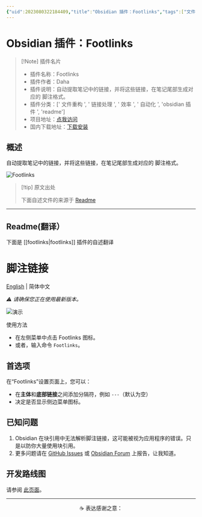 ```yaml
---
{"uid":2023080322184409,"title":"Obsidian 插件：Footlinks","tags":["文件重构","链接处理","效率","自动化","obsidian插件","readme"],"description":"自动提取笔记中的链接，并将这些链接，在笔记尾部生成对应的 脚注格式。","author":"AI","type":"readme","draft":false,"editable":false,"modified":20230101000000,"dg-publish":true,"permalink":"/lake-of-knowledge/10-obsidian/obsidian/readme/footlinks-readme/","dgPassFrontmatter":true}
---
```



# Obsidian 插件：Footlinks

> [!Note] 插件名片
> - 插件名称：Footlinks
> - 插件作者：Daha
> - 插件说明：自动提取笔记中的链接，并将这些链接，在笔记尾部生成对应的 脚注格式。
> - 插件分类：[' 文件重构 ', ' 链接处理 ', ' 效率 ', ' 自动化 ', 'obsidian 插件 ', 'readme']
> - 项目地址：[点我访问](https://github.com/DahaWong/obsidian-footlinks)
> - 国内下载地址：[下载安装](https://pkmer.cn/products/plugin/pluginMarket/?footlinks)

## 概述

自动提取笔记中的链接，并将这些链接，在笔记尾部生成对应的 脚注格式。

![Footlinks](https://cdn.pkmer.cn/covers/footlinks.PNG!pkmer)

> [!tip] 原文出处
>
>下面自述文件的来源于 [Readme](https://ghproxy.net/https://raw.githubusercontent.com/DahaWong/obsidian-footlinks/main/README.md)
>

---

## Readme(翻译）

下面是 [[footlinks\|footlinks]] 插件的自述翻译

# 脚注链接

[English](https://github.com/DahaWong/obsidian-footlinks/blob/main/README.md) | 简体中文

*⚠️ 请确保您正在使用最新版本。*

![演示](https://raw.githubusercontent.com/DahaWong/obsidian-footlinks/main/demo.png)

使用方法

- 在左侧菜单中点击 Footlinks 图标。
- 或者，输入命令 `Footlinks`。

## 首选项

在“Footlinks”设置页面上，您可以：

- 在**主体**和**底部链接**之间添加分隔符，例如 `---`（默认为空）
- 决定是否显示侧边菜单图标。

## 已知问题

1. Obsidian 在块引用中无法解析脚注链接，这可能被视为应用程序的错误。只是以防你大量使用块引用。
2. 更多问题请在 [GitHub Issues](https://github.com/DahaWong/obsidian-footlinks/issues) 或 [Obsidian Forum](https://forum.obsidian.md/t/plugin-footlinks/9494) 上报告，让我知道。

## 开发路线图

请参阅 [此页面](https://github.com/DahaWong/obsidian-footlinks/projects/1)。

---

<p align=center>
  ☕️ 表达感谢之意：
</p>




